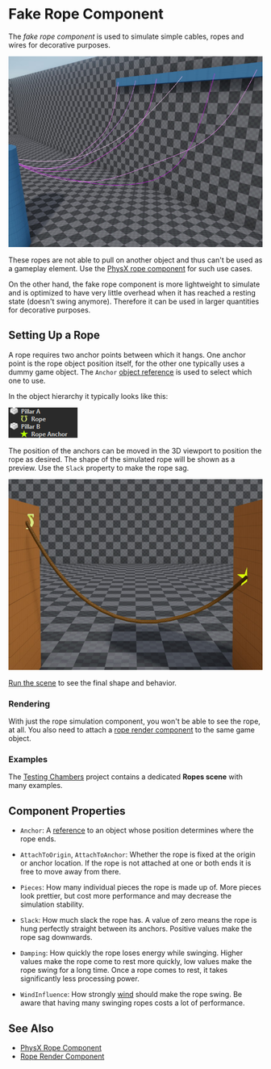 # Fake Rope Component

The *fake rope component* is used to simulate simple cables, ropes and wires for decorative purposes.

![Fake Ropes](media/fake-rope-component.jpg)

These ropes are not able to pull on another object and thus can't be used as a gameplay element. Use the [PhysX rope component](../physics/special/physx-rope-component.md) for such use cases.

On the other hand, the fake rope component is more lightweight to simulate and is optimized to have very little overhead when it has reached a resting state (doesn't swing anymore). Therefore it can be used in larger quantities for decorative purposes.

## Setting Up a Rope

A rope requires two anchor points between which it hangs. One anchor point is the rope object position itself, for the other one typically uses a dummy game object. The `Anchor` [object reference](../scenes/object-references.md) is used to select which one to use.

In the object hierarchy it typically looks like this:

![Rope Objects](media/fake-rope-hierarchy.png)

The position of the anchors can be moved in the 3D viewport to position the rope as desired. The shape of the simulated rope will be shown as a preview. Use the `Slack` property to make the rope sag.

![Basic Rope Config](media/fake-rope-config.jpg)

[Run the scene](../editor/run-scene.md) to see the final shape and behavior.

### Rendering

With just the rope simulation component, you won't be able to see the rope, at all. You also need to attach a [rope render component](rope-render-component.md) to the same game object.

### Examples

The [Testing Chambers](../../samples/testing-chambers.md) project contains a dedicated **Ropes scene** with many examples.

## Component Properties

* `Anchor`: A [reference](../scenes/object-references.md) to an object whose position determines where the rope ends.

* `AttachToOrigin`, `AttachToAnchor`: Whether the rope is fixed at the origin or anchor location. If the rope is not attached at one or both ends it is free to move away from there.

* `Pieces`: How many individual pieces the rope is made up of. More pieces look prettier, but cost more performance and may decrease the simulation stability.

* `Slack`: How much slack the rope has. A value of zero means the rope is hung perfectly straight between its anchors. Positive values make the rope sag downwards.

* `Damping`: How quickly the rope loses energy while swinging. Higher values make the rope come to rest more quickly, low values make the rope swing for a long time. Once a rope comes to rest, it takes significantly less processing power.

* `WindInfluence`: How strongly [wind](wind.md) should make the rope swing. Be aware that having many swinging ropes costs a lot of performance.

## See Also

* [PhysX Rope Component](../physics/special/physx-rope-component.md)
* [Rope Render Component](rope-render-component.md)
